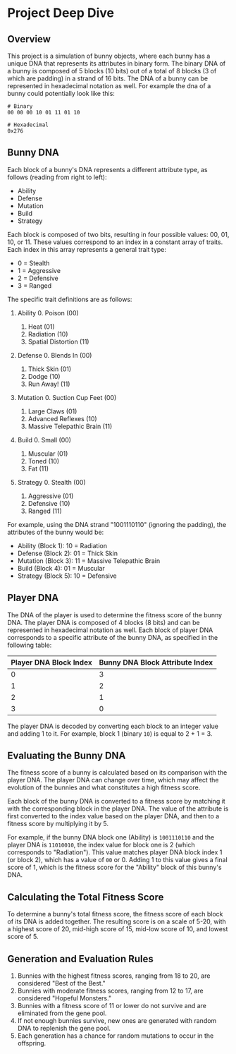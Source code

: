 # Project Deep Dive
## Overview
This project is a simulation of bunny objects, where each bunny has a unique DNA that represents its attributes in binary form. The binary DNA of a bunny is composed of 5 blocks (10 bits) out of a total of 8 blocks (3 of which are padding) in a strand of 16 bits. The DNA of a bunny can be represented in hexadecimal notation as well. For example the dna of a bunny could potentially look like this:
```SHELL
# Binary
00 00 00 10 01 11 01 10
 
# Hexadecimal
0x276
```
 
## Bunny DNA
Each block of a bunny's DNA represents a different attribute type, as follows (reading from right to left):

- Ability
- Defense
- Mutation
- Build
- Strategy
 
Each block is composed of two bits, resulting in four possible values: 00, 01, 10, or 11. These values correspond to an index in a constant array of traits. Each index in this array represents a general trait type:

- 0 = Stealth
- 1 = Aggressive
- 2 = Defensive
- 3 = Ranged

The specific trait definitions are as follows:

1. Ability
    0. Poison (00)
    1. Heat (01)
    2. Radiation (10)
    3. Spatial Distortion (11)

2. Defense
    0. Blends In (00)
    1. Thick Skin (01)
    2. Dodge (10)
    3. Run Away! (11)

3. Mutation
    0. Suction Cup Feet (00)
    1. Large Claws (01)
    2. Advanced Reflexes (10)
    3. Massive Telepathic Brain (11)

4. Build
    0. Small (00)
    1. Muscular (01)
    2. Toned (10)
    3. Fat (11)

5. Strategy
    0. Stealth (00)
    1. Aggressive (01)
    2. Defensive (10)
    3. Ranged (11)
 
For example, using the DNA strand "1001110110" (ignoring the padding), the attributes of the bunny would be:

- Ability (Block 1): 10 = Radiation
- Defense (Block 2): 01 = Thick Skin
- Mutation (Block 3): 11 = Massive Telepathic Brain
- Build (Block 4): 01 = Muscular
- Strategy (Block 5): 10 = Defensive

## Player DNA
The DNA of the player is used to determine the fitness score of the bunny DNA. The player DNA is composed of 4 blocks (8 bits) and can be represented in hexadecimal notation as well. Each block of player DNA corresponds to a specific attribute of the bunny DNA, as specified in the following table:
 
| Player DNA Block Index  | Bunny DNA Block Attribute Index |
| ---                     | ---                             |
| 0                       | 3                               |
| 1                       | 2                               |
| 2                       | 1                               |
| 3                       | 0                               |

 
The player DNA is decoded by converting each block to an integer value and adding 1 to it. For example, block 1 (binary `10`) is equal to 2 + 1 = 3.
 
## Evaluating the Bunny DNA
The fitness score of a bunny is calculated based on its comparison with the player DNA. The player DNA can change over time, which may affect the evolution of the bunnies and what constitutes a high fitness score.

Each block of the bunny DNA is converted to a fitness score by matching it with the corresponding block in the player DNA. The value of the attribute is first converted to the index value based on the player DNA, and then to a fitness score by multiplying it by 5.

For example, if the bunny DNA block one (Ability) is `1001110110` and the player DNA is `11010010`, the index value for block one is 2 (which corresponds to "Radiation"). This value matches player DNA block index 1 (or block 2), which has a value of `00` or 0. Adding 1 to this value gives a final score of 1, which is the fitness score for the "Ability" block of this bunny's DNA.

## Calculating the Total Fitness Score
To determine a bunny's total fitness score, the fitness score of each block of its DNA is added together. The resulting score is on a scale of 5-20, with a highest score of 20, mid-high score of 15, mid-low score of 10, and lowest score of 5.
 
## Generation and Evaluation Rules
1. Bunnies with the highest fitness scores, ranging from 18 to 20, are considered "Best of the Best."
2. Bunnies with moderate fitness scores, ranging from 12 to 17, are considered "Hopeful Monsters."
3. Bunnies with a fitness score of 11 or lower do not survive and are eliminated from the gene pool.
4. If not enough bunnies survive, new ones are generated with random DNA to replenish the gene pool.
5. Each generation has a chance for random mutations to occur in the offspring.
 